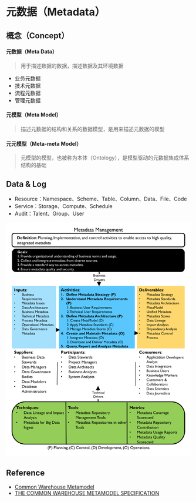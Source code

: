 # 元数据（Metadata）

## 概念（Concept）

#### 元数据（Meta Data）

> 用于描述数据的数据，描述数据及其环境数据

- 业务元数据
- 技术元数据
- 流程元数据
- 管理元数据

#### 元模型（Meta Model）

> 描述元数据的结构和关系的数据模型，是用来描述元数据的模型

#### 元元模型（Meta-meta Model）

> 元模型的模型，也被称为本体（Ontology），是模型驱动的元数据集成体系结构的基础

## Data & Log

- Resource：Namespace、Scheme、Table、Column、Data、File、Code
- Service：Storage、Compute、Schedule
- Audit：Talent、Group、User

![Metadata Management](assets/images/metadata/metadata-management.png)

## Reference

* [Common Warehouse Metamodel](https://en.wikipedia.org/wiki/Common_warehouse_metamodel)
* [THE COMMON WAREHOUSE METAMODEL SPECIFICATION](https://www.omg.org/spec/CWM/)


